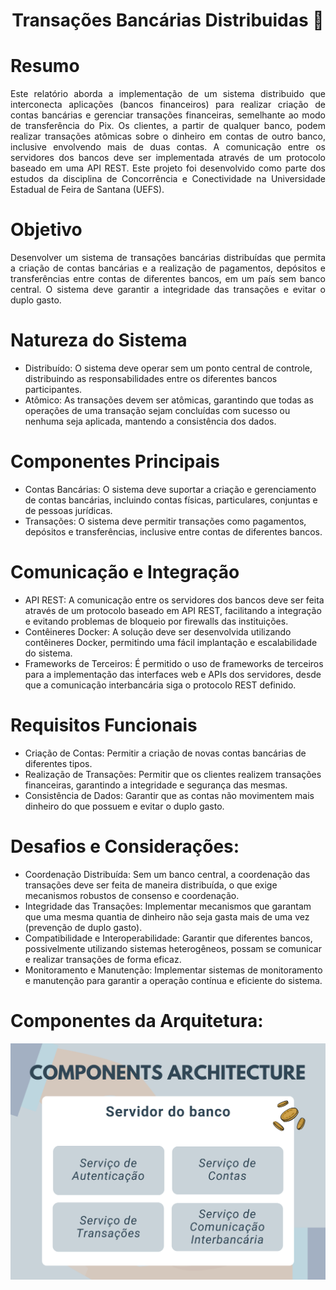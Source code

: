 <div align="center">

# Transações Bancárias Distribuidas 🏦

</div>

# Resumo

<p align="justify">Este relatório aborda a implementação de um sistema distribuido que interconecta aplicações (bancos financeiros) para realizar criação de contas bancárias e gerenciar transações financeiras, semelhante ao modo de transferência do Pix. Os clientes, a partir de qualquer banco, podem realizar transações atômicas sobre o dinheiro em contas de outro banco, inclusive envolvendo mais de duas contas. A comunicação entre os servidores dos bancos deve ser implementada através de um protocolo baseado em uma API REST. Este projeto foi desenvolvido como parte dos estudos da disciplina de Concorrência e Conectividade na Universidade Estadual de Feira de Santana (UEFS).</p>

# Objetivo

<p align="justify">
Desenvolver um sistema de transações bancárias distribuídas que permita a criação de contas bancárias e a realização de pagamentos, depósitos e transferências entre contas de diferentes bancos, em um país sem banco central. O sistema deve garantir a integridade das transações e evitar o duplo gasto.
</p>

# Natureza do Sistema

- Distribuído: O sistema deve operar sem um ponto central de controle, distribuindo as responsabilidades entre os diferentes bancos participantes.
- Atômico: As transações devem ser atômicas, garantindo que todas as operações de uma transação sejam concluídas com sucesso ou nenhuma seja aplicada, mantendo a consistência dos dados.

# Componentes Principais

- Contas Bancárias: O sistema deve suportar a criação e gerenciamento de contas bancárias, incluindo contas físicas, particulares, conjuntas e de pessoas jurídicas.
- Transações: O sistema deve permitir transações como pagamentos, depósitos e transferências, inclusive entre contas de diferentes bancos.

# Comunicação e Integração

- API REST: A comunicação entre os servidores dos bancos deve ser feita através de um protocolo baseado em API REST, facilitando a integração e evitando problemas de bloqueio por firewalls das instituições.
- Contêineres Docker: A solução deve ser desenvolvida utilizando contêineres Docker, permitindo uma fácil implantação e escalabilidade do sistema.
- Frameworks de Terceiros: É permitido o uso de frameworks de terceiros para a implementação das interfaces web e APIs dos servidores, desde que a comunicação interbancária siga o protocolo REST definido.

# Requisitos Funcionais
- Criação de Contas: Permitir a criação de novas contas bancárias de diferentes tipos.
- Realização de Transações: Permitir que os clientes realizem transações financeiras, garantindo a integridade e segurança das mesmas.
- Consistência de Dados: Garantir que as contas não movimentem mais dinheiro do que possuem e evitar o duplo gasto.

# Desafios e Considerações:
- Coordenação Distribuída: Sem um banco central, a coordenação das transações deve ser feita de maneira distribuída, o que exige mecanismos robustos de consenso e coordenação.
- Integridade das Transações: Implementar mecanismos que garantam que uma mesma quantia de dinheiro não seja gasta mais de uma vez (prevenção de duplo gasto).
- Compatibilidade e Interoperabilidade: Garantir que diferentes bancos, possivelmente utilizando sistemas heterogêneos, possam se comunicar e realizar transações de forma eficaz.
- Monitoramento e Manutenção: Implementar sistemas de monitoramento e manutenção para garantir a operação contínua e eficiente do sistema.

# Componentes da Arquitetura:
<p align="center">
  <img src="docs/images/components_architecture.png" alt="Figura 1.">
</p>